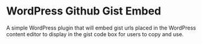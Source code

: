 
WordPress Github Gist Embed
===========================

A simple WordPress plugin that will embed gist urls placed in the WordPress content editor to display in the gist code box for users to copy and use.
